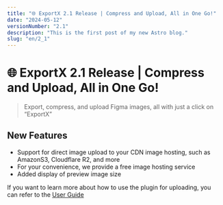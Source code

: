 ```yaml
---
title: "🌐 ExportX 2.1 Release | Compress and Upload, All in One Go!"
date: "2024-05-12"
versionNumber: "2.1"
description: "This is the first post of my new Astro blog."
slug: "en/2_1"
---
```


# 🌐 ExportX 2.1 Release | Compress and Upload, All in One Go!

> Export, compress, and upload Figma images, all with just a click on “ExportX”

## New Features

- Support for direct image upload to your CDN image hosting, such as AmazonS3, Cloudflare R2, and more
- For your convenience, we provide a free image hosting service
- Added display of preview image size

If you want to learn more about how to use the plugin for uploading, you can refer to the [User Guide](/zh/guides/en/exportx-plugin)